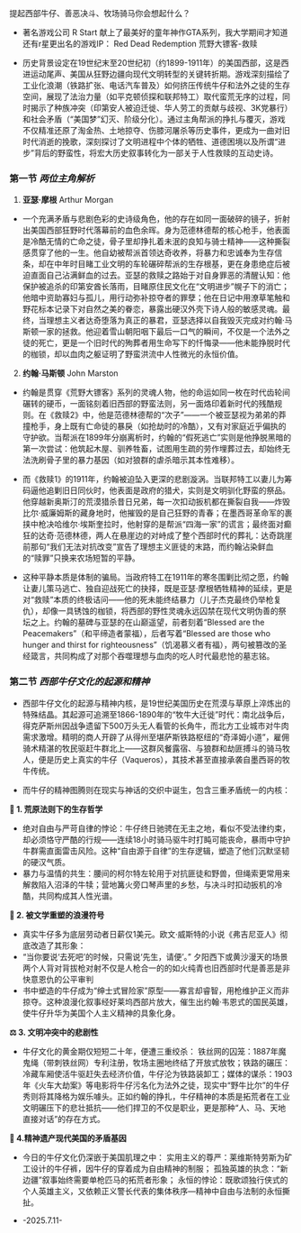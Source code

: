提起西部牛仔、善恶决斗、牧场骑马你会想起什么？

- 著名游戏公司 R Start 献上了最美好的童年神作GTA系列，我大学期间才知道还有r星更出名的游戏IP：
   Red Dead Redemption 荒野大镖客-救赎

- 历史背景设定在19世纪末至20世纪初（约1899-1911年）的美国西部，这是西进运动尾声、美国从狂野边疆向现代文明转型的关键转折期。游戏深刻描绘了工业化浪潮（铁路扩张、电话汽车普及）如何挤压传统牛仔和法外之徒的生存空间，展现了法治力量（如平克顿侦探和联邦特工）取代蛮荒无序的过程，同时揭示了种族冲突（印第安人被迫迁徙、华人劳工的贡献与歧视、3K党暴行）和社会矛盾（“美国梦”幻灭、阶级分化）。通过主角帮派的挣扎与覆灭，游戏不仅精准还原了淘金热、土地掠夺、伤膝河屠杀等历史事件，更成为一曲对旧时代消逝的挽歌，深刻探讨了文明进程中个体的牺牲、道德困境以及所谓“进步”背后的野蛮性，将宏大历史叙事转化为一部关于人性救赎的互动史诗。

###  第一节 _两位主角解析_

1.  **亚瑟·摩根** Arthur Morgan

- 一个充满矛盾与悲剧色彩的史诗级角色，他的存在如同一面破碎的镜子，折射出美国西部狂野时代落幕前的血色余晖。身为范德林德帮的核心枪手，他表面是冷酷无情的亡命之徒，骨子里却挣扎着未泯的良知与骑士精神——这种撕裂感贯穿了他的一生。他自幼被帮派首领达奇收养，将暴力和忠诚奉为生存信条，却在中年时目睹工业文明的车轮碾碎帮派的生存根基，更在身患绝症后被迫直面自己沾满鲜血的过去。亚瑟的救赎之路始于对自身罪恶的清醒认知：他保护被追杀的印第安酋长落雨，目睹原住民文化在“文明进步”幌子下的消亡；他暗中资助寡妇与孤儿，用行动弥补掠夺者的罪孽；他在日记中用潦草笔触和野花标本记录下对自然之美的眷恋，暴露出硬汉外壳下诗人般的敏感灵魂。最终，当理想主义者达奇堕落为真正的暴君，亚瑟选择以自我毁灭完成对约翰·马斯顿一家的拯救。他迎着雪山朝阳咽下最后一口气的瞬间，不仅是一个法外之徒的死亡，更是一个旧时代的殉葬者用生命写下的忏悔录——他未能挣脱时代的枷锁，却以血肉之躯证明了野蛮洪流中人性微光的永恒价值。

2.   **约翰·马斯顿** John Marston

- 约翰是贯穿《荒野大镖客》系列的灵魂人物，他的命运如同一枚在时代齿轮间碾转的硬币，一面铭刻着旧西部的野蛮法则，另一面烙印着新时代的残酷规则。在《救赎2》中，他是范德林德帮的“次子”——一个被亚瑟视为弟弟的莽撞枪手，身上既有亡命徒的暴戾（如抢劫时的冷酷），又有对家庭近乎偏执的守护欲。当帮派在1899年分崩离析时，约翰的“假死逃亡”实则是他挣脱黑暗的第一次尝试：他筑起木屋、驯养牲畜，试图用生疏的劳作埋葬过去，却始终无法洗刷骨子里的暴力基因（如对狼群的虐杀暗示其本性难移）。

- 而《救赎1》的1911年，约翰被迫坠入更深的悲剧漩涡。当联邦特工以妻儿为筹码逼他追剿旧日同伙时，他表面是政府的猎犬，实则是文明驯化野蛮的祭品。他穿越新奥斯汀的荒漠猎杀昔日兄弟，每一次扣动扳机都在撕裂自我——炸毁比尔·威廉姆斯的藏身地时，他摧毁的是自己狂野的青春；在墨西哥革命军的裹挟中枪决哈维尔·埃斯奎拉时，他射穿的是帮派“四海一家”的谎言；最终面对癫狂的达奇·范德林德，两人在悬崖边的对峙成了整个西部时代的葬礼：达奇跳崖前那句“我们无法对抗改变”宣告了理想主义匪徒的末路，而约翰沾染鲜血的“赎罪”只换来农场短暂的平静。
 
- 这种平静本质是体制的骗局。当政府特工在1911年的寒冬围剿比彻之愿，约翰让妻儿策马逃亡、独自迎战死亡的抉择，既是亚瑟·摩根牺牲精神的延续，更是对“救赎”本质的终极诘问——他的死未能终结暴力（儿子杰克最终仍举枪复仇），却像一具锈蚀的枷锁，将西部的野性灵魂永远囚禁在现代文明伪善的祭坛之上。约翰的墓碑与亚瑟的在山巅遥望，前者刻着“Blessed are the Peacemakers”（和平缔造者蒙福），后者写着“Blessed are those who hunger and thirst for righteousness”（饥渴慕义者有福），两句被篡改的圣经箴言，共同构成了对那个吞噬理想与血肉的吃人时代最悲怆的墓志铭。

### 第二节 _西部牛仔文化的起源和精神_

- 西部牛仔文化的起源与精神内核，是19世纪美国历史在荒漠与草原上淬炼出的特殊结晶。其起源可追溯至1866-1890年的“牧牛大迁徙”时代：南北战争后，得克萨斯州因战争遗留下500万头无人看管的长角牛，而北方工业城市对牛肉需求激增。精明的商人开辟了从得州至堪萨斯铁路枢纽的“奇泽姆小道”，雇佣骑术精湛的牧民驱赶牛群北上——这群风餐露宿、与狼群和劫匪搏斗的骑马牧人，便是历史上真实的牛仔（Vaqueros），其技术甚至直接承袭自墨西哥的牧牛传统。

- 而牛仔的精神图腾则在现实与神话的交织中诞生，包含三重矛盾统一的内核：

**🐎 1. 荒原法则下的生存哲学**

- 绝对自由与严苛自律的悖论：牛仔终日驰骋在无主之地，看似不受法律约束，却必须恪守严酷的行规——连续18小时骑马驱牛时打盹可能丧命，暴雨中守护牛群需直面雷击风险。这种“自由源于自律”的生存逻辑，塑造了他们沉默坚韧的硬汉气质。
- 暴力与温情的共生：腰间的柯尔特左轮用于对抗匪徒和野兽，但绳索更常用来解救陷入沼泽的牛犊；营地篝火旁口琴声里的乡愁，与决斗时扣动扳机的冷酷，共同构成其人性光谱。

**🌵 2. 被文学重塑的浪漫符号**

- 真实牛仔多为底层劳动者日薪仅1美元。欧文·威斯特的小说《弗吉尼亚人》彻底改造了其形象：
- “当你要说‘去死吧’的时候，只需说‘先生，请便’。” 夕阳西下或黄沙漫天的场景两个人背对背拔枪对射不仅是人枪合一的的如火纯青也旧西部时代是善恶是非快意恩仇的公平审判
- 书中塑造的牛仔成为“绅士式冒险家”原型——寡言却睿智，用枪维护正义而非掠夺。这种浪漫化叙事经好莱坞西部片放大，催生出约翰·韦恩式的国民英雄，使牛仔升华为美国个人主义精神的具象化身。

**⚖️ 3. 文明冲突中的悲剧性**

- 牛仔文化的黄金期仅短短二十年，便遭三重绞杀：
铁丝网的囚笼：1887年魔鬼绳（带刺铁丝网）专利注册，牧场主圈地终结了开放式放牧；铁路的碾压：冷藏车厢使活牛驱赶失去经济价值，牛仔沦为铁路装卸工；媒体的谋杀：1903年《火车大劫案》等电影将牛仔污名化为法外之徒，现实中“野牛比尔”的牛仔秀则将其降格为娱乐噱头。正如约翰的挣扎，牛仔精神的本质是拓荒者在工业文明碾压下的悲壮抵抗——他们捍卫的不仅是职业，更是那种“人、马、天地直接对话”的存在方式。

**💫 4.精神遗产现代美国的矛盾基因**

- 今日的牛仔文化仍深嵌于美国肌理之中：
实用主义的尊严：莱维斯特劳斯为矿工设计的牛仔裤，因牛仔的穿着成为自由精神的制服；
孤独英雄的执念：“新边疆”叙事始终需要单枪匹马的拓荒者形象；
永恒的悖论：既歌颂独行侠式的个人英雄主义，又依赖正义警长代表的集体秩序—精神中自由与法制的永恒撕扯。

- -2025.7.11-
